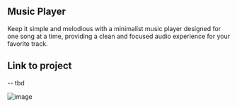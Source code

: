 ## Music Player
Keep it simple and melodious with a minimalist music player designed for one song at a time, providing a clean and focused audio experience for your favorite track.

## Link to project
-- tbd

![image](https://github.com/aarshitaacharya/littleLlamaLab/assets/159445412/59a6ab50-dffb-46ef-974f-ca44ba0ba0c5)

